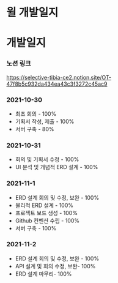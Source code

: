 # 윌 개발일지



# 개발일지

### 노션 링크

https://selective-tibia-ce2.notion.site/OT-47f8b5c932da434ea43c3f3272c45ac9



### 2021-10-30

- 최초 회의 - 100%
- 기획서 작성, 제출 - 100%
- 서버 구축 - 80%



### 2021-10-31

- 회의 및 기획서 수정 - 100%
- UI 분석 및 개념적 ERD 설계 - 100%



### 2021-11-1

- ERD 설계 회의 및 수정, 보완 - 100%
- 물리적 ERD 설계 - 100%
- 프로젝트 보드 생성 - 100%
- Github 컨벤션 수립 - 100%
- 서버 구축 - 100%



### 2021-11-2

- ERD 설계 회의 및 수정, 보완 - 100%
- API 설계 및 회의 수정, 보완- 100%
- ERD 설계 마무리- 100%
